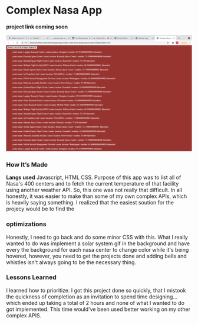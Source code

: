 # Complex Nasa App 

<b>project link coming soon</b>

<img src='complexNasa.png'>

### How It’s Made

<b>Langs used</b> Javascript, HTML CSS. 
Purpose of this app was to list all of Nasa's 400 centers and to fetch the current temperature of that facility using another weather API. So, this one was not really that difficult. In all honestly, it was easier to make than some of my own complex APIs, which is heavily saying something. I realized that the easiest soution for the projecy would be to find the 

### optimizations
Honestly, I need to go back and do some minor CSS with this. What I really wanted to do was implement a solar system gif in the background and have every the background for each nasa center to change color while it's being hovered, however, you need to get the projects done and adding bells and whistles isn't always going to be the necessary thing. 

### Lessons Learned

I learned how to prioritize. I got this project done so quickly, that I mistook the quickness of completion as an invitation to spend time designing... which ended up taking a total of 2 hours and none of what I wanted to do got implemented. This time would've been used better working on my other complex APIS. 